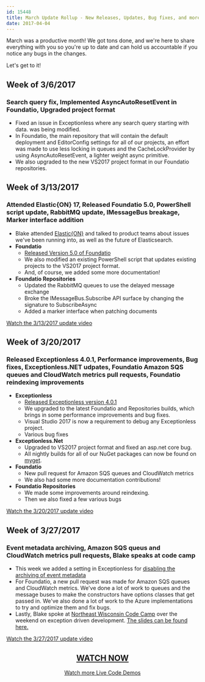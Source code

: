 ```yaml
---
id: 15448
title: March Update Rollup - New Releases, Updates, Bug fixes, and more!
date: 2017-04-04
---
```


March was a productive month! We got tons done, and we're here to share everything with you so you're up to date and can hold us accountable if you notice any bugs in the changes.

Let's get to it!<!--more-->

## Week of 3/6/2017

### Search query fix, Implemented AsyncAutoResetEvent in Foundatio, Upgraded project format

* Fixed an issue in Exceptionless where any search query starting with data. was being modified.
* In Foundatio, the main repository that will contain the default deployment and EditorConfig settings for all of our projects, an effort was made to use less locking in queues and the CacheLockProvider by using AsyncAutoResetEvent, a lighter weight async primitive.
* We also upgraded to the new VS2017 project format in our Foundatio repositories.

## Week of 3/13/2017

### Attended Elastic{ON} 17, Released Foundatio 5.0, PowerShell script update, RabbitMQ update, IMessageBus breakage, Marker interface addition

* Blake attended [Elastic{ON}](https://www.elastic.co/elasticon/conf/2017/sf) and talked to product teams about issues we've been running into, as well as the future of Elasticsearch.
* **Foundatio**
  * [Released Version 5.0 of Foundatio](https://github.com/FoundatioFx/Foundatio/releases/tag/v5.0.0)
  * We also modified an existing PowerShell script that updates existing projects to the VS2017 project format.
  * And, of course, we added some more documentation!
* **Foundatio Repositories**
  * Updated the RabbitMQ queues to use the delayed message exchange
  * Broke the IMessageBus.Subscribe API surface by changing the signature to SubscribeAsync
  * Added a marker interface when patching documents

[Watch the 3/13/2017 update video](https://youtu.be/G-faYRV7-qI?list=PLGHP7IVwFs_81fZTMgF7Dm5e0Ax4YvW_V)

## Week of 3/20/2017

### Released Exceptionless 4.0.1, Performance improvements, Bug fixes, Exceptionless.NET udpates, Foundatio Amazon SQS queues and CloudWatch metrics pull requests, Foundatio reindexing improvements

* **Exceptionless**
  * [Released Exceptionless version 4.0.1](https://github.com/exceptionless/Exceptionless/releases/tag/v4.0.1)
  * We upgraded to the latest Foundatio and Repositories builds, which brings in some performance improvements and bug fixes.
  * Visual Studio 2017 is now a requirement to debug any Exceptionless project.
  * Various bug fixes
* **Exceptionless.Net**
  * Upgraded to VS2017 project format and fixed an asp.net core bug.
  * All nightly builds for all of our NuGet packages can now be found on [myget](https://www.myget.org/gallery/exceptionless).
* **Foundatio**
  * New pull request for Amazon SQS queues and CloudWatch metrics
  * We also had some more documentation contributions!
* **Foundatio Repositories**
  * We made some improvements around reindexing.
  * Then we also fixed a few various bugs

[Watch the 3/20/2017 update video](https://youtu.be/B9gVzFmBzyY?list=PLGHP7IVwFs_81fZTMgF7Dm5e0Ax4YvW_V)

## Week of 3/27/2017

### Event metadata archiving, Amazon SQS queus and CloudWatch metrics pull requests, Blake speaks at code camp

* This week we added a setting in Exceptionless for [disabling the archiving of event metadata](https://github.com/exceptionless/Exceptionless/pull/287)
* For Foundatio, a new pull request was made for Amazon SQS queues and CloudWatch metrics. We've done a lot of work to queues and the message buses to make the constructors have options classes that get passed in. We've also done a lot of work to the Azure implementations to try and optimize them and fix bugs.
* Lastly, Blake spoke at [Northeast Wisconsin Code Camp](http://newcodecamp.com/) over the weekend on exception driven development. [The slides can be found here.](https://github.com/exceptionless/MediaKit/tree/master/presentations/exceptionless)

[Watch the 3/27/2017 update video](https://youtu.be/x9JB3BgYELQ?list=PLGHP7IVwFs_81fZTMgF7Dm5e0Ax4YvW_V)

<h2 style="text-align: center;">
  <a href="https://youtu.be/njr7ang0BQg?list=PLGHP7IVwFs_81fZTMgF7Dm5e0Ax4YvW_V">WATCH NOW</a>
</h2>

<p style="text-align: center;">
  <a href="/category/live-coding/">Watch more Live Code Demos</a>
</p>